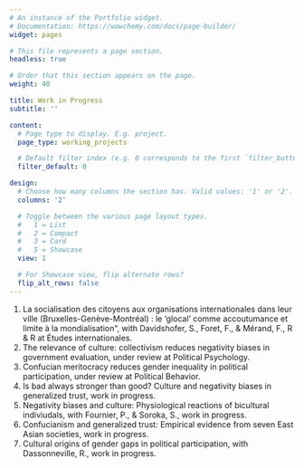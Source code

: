 ```yaml
---
# An instance of the Portfolio widget.
# Documentation: https://wowchemy.com/docs/page-builder/
widget: pages

# This file represents a page section.
headless: true

# Order that this section appears on the page.
weight: 40

title: Work in Progress
subtitle: ''

content:
  # Page type to display. E.g. project.
  page_type: working_projects

  # Default filter index (e.g. 0 corresponds to the first `filter_button` instance below).
  filter_default: 0

design:
  # Choose how many columns the section has. Valid values: '1' or '2'.
  columns: '2'

  # Toggle between the various page layout types.
  #   1 = List
  #   2 = Compact
  #   3 = Card
  #   5 = Showcase
  view: 1

  # For Showcase view, flip alternate rows?
  flip_alt_rows: false
---
```

1. La socialisation des citoyens aux organisations internationales dans leur ville (Bruxelles-Genève-Montréal) : 
le ‘glocal’ comme accoutumance et limite à la mondialisation", with Davidshofer, S., Foret, F., & Mérand, F., 
R & R at Études internationales.
2. The relevance of culture: collectivism reduces negativity biases in government evaluation, under 
review at Political Psychology.
3. Confucian meritocracy reduces gender inequality in political participation, under review at 
Political Behavior. 
4. Is bad always stronger than good? Culture and negativity biases in generalized trust, work in progress.
5. Negativity biases and culture: Physiological reactions of bicultural indiviudals, with Fournier, P., & Soroka, S., work in progress.
6. Confucianism and generalized trust: Empirical evidence from seven East Asian societies, work in progress.
7. Cultural origins of gender gaps in political participation, with Dassonneville, R., work in progress.
